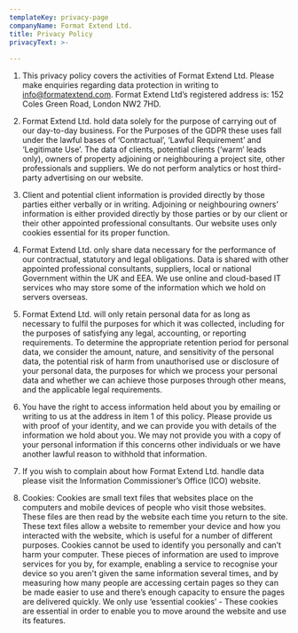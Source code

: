 ```yaml
---
templateKey: privacy-page
companyName: Format Extend Ltd.
title: Privacy Policy
privacyText: >-
  
---
```

1. This privacy policy covers the activities of Format Extend Ltd. Please make enquiries regarding data protection in writing to info@formatextend.com. Format Extend Ltd’s registered address is: 152 Coles Green Road, London NW2 7HD.
  
2. Format Extend Ltd. hold data solely for the purpose of carrying out of our day-to-day business. For the Purposes of the GDPR these uses fall under the lawful bases of ‘Contractual’, ‘Lawful Requirement’ and ‘Legitimate Use’. The data of clients, potential clients (‘warm’ leads only), owners of property adjoining or neighbouring a project site, other professionals and suppliers. We do not perform analytics or host third-party advertising on our website.

3. Client and potential client information is provided directly by those parties either verbally or in writing. Adjoining or neighbouring owners’ information is either provided directly by those parties or by our client or their other appointed professional consultants. Our website uses only cookies essential for its proper function.

4. Format Extend Ltd. only share data necessary for the performance of our contractual, statutory and legal obligations. Data is shared with other appointed professional consultants, suppliers, local or national Government within the UK and EEA. We use online and cloud-based IT services who may store some of the information which we hold on servers overseas.

5. Format Extend Ltd. will only retain personal data for as long as necessary to fulfil the purposes for which it was collected, including for the purposes of satisfying any legal, accounting, or reporting requirements. To determine the appropriate retention period for personal data, we consider the amount, nature, and sensitivity of the personal data, the potential risk of harm from unauthorised use or disclosure of your personal data, the purposes for which we process your personal data and whether we can achieve those purposes through other means, and the applicable legal requirements.

6. You have the right to access information held about you by emailing or writing to us at the address in item 1 of this policy. Please provide us with proof of your identity, and we can provide you with details of the information we hold about you. We may not provide you with a copy of your personal information if this concerns other individuals or we have another lawful reason to withhold that information.

7. If you wish to complain about how Format Extend Ltd. handle data please visit the Information Commissioner’s Office (ICO) website.

8. Cookies: Cookies are small text files that websites place on the computers and mobile devices of people who visit those websites. These files are then read by the website each time you return to the site. These text files allow a website to remember your device and how you interacted with the website, which is useful for a number of different purposes. Cookies cannot be used to identify you personally and can’t harm your computer. These pieces of information are used to improve services for you by, for example, enabling a service to recognise
your device so you aren't given the same information several times, and by measuring how many people are accessing certain pages so they can be made easier to use and there’s enough capacity to ensure the pages are delivered quickly. We only use ‘essential cookies’ - These cookies are essential in order to enable you to move around the website and use its features.